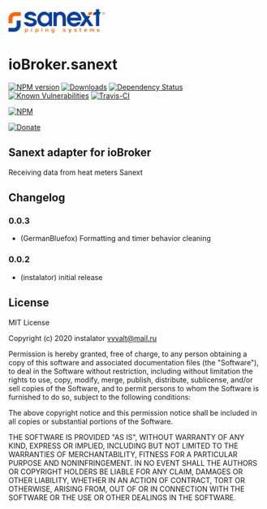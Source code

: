 ![Logo](admin/sanext_l.png)
# ioBroker.sanext

[![NPM version](http://img.shields.io/npm/v/iobroker.sanext.svg)](https://www.npmjs.com/package/iobroker.sanext)
[![Downloads](https://img.shields.io/npm/dm/iobroker.sanext.svg)](https://www.npmjs.com/package/iobroker.sanext)
[![Dependency Status](https://img.shields.io/david/instalator/iobroker.sanext.svg)](https://david-dm.org/instalator/iobroker.sanext)
[![Known Vulnerabilities](https://snyk.io/test/github/instalator/ioBroker.sanext/badge.svg)](https://snyk.io/test/github/instalator/ioBroker.sanext)
[![Travis-CI](http://img.shields.io/travis/instalator/ioBroker.sanext/master.svg)](https://travis-ci.org/instalator/ioBroker.sanext)

[![NPM](https://nodei.co/npm/iobroker.sanext.png?downloads=true)](https://nodei.co/npm/iobroker.sanext/)

[![Donate](https://img.shields.io/badge/Donate-PayPal-green.svg)](https://www.paypal.com/cgi-bin/webscr?cmd=_s-xclick&hosted_button_id=PFUALWTR2CTPY)

## Sanext adapter for ioBroker

Receiving data from heat meters Sanext

## Changelog

### 0.0.3
* (GermanBluefox) Formatting and timer behavior cleaning

### 0.0.2
* (instalator) initial release

## License
MIT License

Copyright (c) 2020 instalator <vvvalt@mail.ru>

Permission is hereby granted, free of charge, to any person obtaining a copy
of this software and associated documentation files (the "Software"), to deal
in the Software without restriction, including without limitation the rights
to use, copy, modify, merge, publish, distribute, sublicense, and/or sell
copies of the Software, and to permit persons to whom the Software is
furnished to do so, subject to the following conditions:

The above copyright notice and this permission notice shall be included in all
copies or substantial portions of the Software.

THE SOFTWARE IS PROVIDED "AS IS", WITHOUT WARRANTY OF ANY KIND, EXPRESS OR
IMPLIED, INCLUDING BUT NOT LIMITED TO THE WARRANTIES OF MERCHANTABILITY,
FITNESS FOR A PARTICULAR PURPOSE AND NONINFRINGEMENT. IN NO EVENT SHALL THE
AUTHORS OR COPYRIGHT HOLDERS BE LIABLE FOR ANY CLAIM, DAMAGES OR OTHER
LIABILITY, WHETHER IN AN ACTION OF CONTRACT, TORT OR OTHERWISE, ARISING FROM,
OUT OF OR IN CONNECTION WITH THE SOFTWARE OR THE USE OR OTHER DEALINGS IN THE
SOFTWARE.